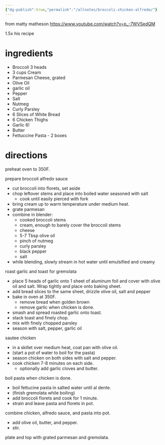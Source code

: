 ```yaml
---
{"dg-publish":true,"permalink":"/allnotes/broccoli-chicken-alfredo/"}
---
```




from matty matheson https://www.youtube.com/watch?v=p_-7WVSedQM

1.5x his recipe

# ingredients

 - Broccoli 3 heads
 - 3 cups Cream
 - Parmesan Cheese, grated
 - Olive Oil
 - garlic oil
 - Pepper
 - Salt
 - Nutmeg
 - Curly Parsley
 - 6 Slices of White Bread
 - 6 Chicken Thighs
 - Garlic 6!
 - Butter
 - Fettuccine Pasta - 2 boxes


# directions

preheat oven to 350F.

prepare broccoli alfredo sauce
 - cut broccoli into florets, set aside
 - chop leftover stems and place into boiled water seasoned with salt
	 - cook until easily pierced with fork
 - bring cream up to warm temperature under medium heat.
 - grate parmesan
 - combine in blender:
	 - cooked broccoli stems
	 - cream, enough to barely cover the broccoli stems
	 - cheese
	 - 5-7 Tbsp olive oil
	 - pinch of nutmeg
	 - curly parsley
	 - black pepper
	 - salt
 - while blending, slowly stream in hot water until emulsified and creamy

roast garlic and toast for gremolata
 - place 5 heads of garlic onto 1 sheet of aluminum foil and cover with olive oil and salt.  Wrap tightly and place onto baking sheet.
 - add bread slices to the same sheet, drizzle olive oil, salt and pepper
 - bake in oven at 350F.
	 - remove bread when golden brown
	 - remove garlic when chicken is done.
 - smash and spread roasted garlic onto toast.
 - stack toast and finely chop.
 - mix with finely chopped parsley
 - season with salt, pepper, garlic oil

sautee chicken
 - in a skillet over medium heat, coat pan with olive oil.
 - (start a pot of water to boil for the pasta)
 - season chicken on both sides with salt and pepper.
 - cook chicken 7-8 minutes on each side.
	 - optionally add garlic cloves and butter.

boil pasta when chicken is done.
 - boil fettucine pasta in salted water until al dente.
 - (finish gremolata while boiling)
 - add broccoli florets and cook for 1 minute.
 - strain and leave pasta and florets in pot.

combine chicken, alfredo sauce, and pasta into pot.
 - add olive oil, butter, and pepper.
 - stir.

plate and top with grated parmesan and gremolata.



